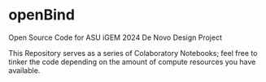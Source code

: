 # openBind
Open Source Code for ASU iGEM 2024 De Novo Design Project


This Repository serves as a series of Colaboratory Notebooks; feel free to tinker the code depending on the amount of compute resources you have available.
